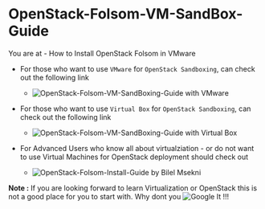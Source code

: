 OpenStack-Folsom-VM-SandBox-Guide
=================================

You are at - How to Install OpenStack Folsom in VMware


* For those who want to use `VMware` for `OpenStack Sandboxing`, can check out the following link 
  
   * ![OpenStack-Folsom-VM-SandBoxing-Guide with VMware](https://github.com/dguitarbite/OpenStack-Folsom-VM-SandBox-Guide/tree/VMware)


* For those who want to use `Virtual Box` for `OpenStack Sandboxing`, can check out the following link 
 
   * ![OpenStack-Folsom-VM-SandBoxing-Guide with Virtual Box](https://github.com/dguitarbite/OpenStack-Folsom-VM-SandBox-Guide/tree/VirtualBox)

  
* For Advanced Users who know all about virtualziation - or do not want to use Virtual Machines for OpenStack deployment should check out 

   * ![OpenStack-Folsom-Install-Guide](https://github.com/mseknibilel/OpenStack-Folsom-Install-guide/blob/master/OpenStack_Folsom_Install_Guide_WebVersion.rst) by Bilel Msekni
  

**Note :** If you are looking forward to learn Virtualization or OpenStack this is not a good place for you to start with. Why dont you ![Google It](https://www.google.com) !!!
